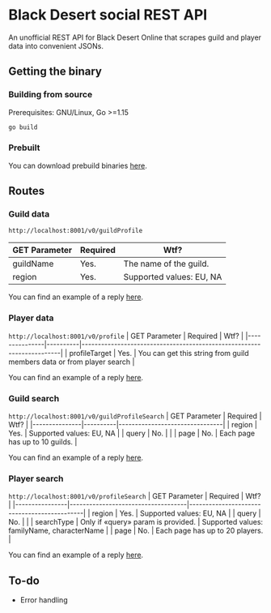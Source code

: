 # Black Desert social REST API

An unofficial REST API for Black Desert Online that scrapes guild and player data into convenient JSONs.

## Getting the binary
### Building from source
Prerequisites: GNU/Linux, Go >=1.15
```bash
go build
```

### Prebuilt
You can download prebuild binaries [here](https://gitlab.com/man90/black-desert-social-rest-api/-/pipelines).

## Routes

### Guild data
`http://localhost:8001/v0/guildProfile`

| GET Parameter | Required | Wtf?                     |
|-----------|----------|--------------------------|
| guildName | Yes.     | The name of the guild.   |
| region    | Yes.     | Supported values: EU, NA |

You can find an example of a reply [here](https://gitlab.com/man90/black-desert-social-rest-api/-/blob/master/exampleDumps/guildProfile.json).

### Player data
`http://localhost:8001/v0/profile`
| GET Parameter     | Required | Wtf?                                                                  |
|---------------|----------|-----------------------------------------------------------------------|
| profileTarget | Yes.     | You can get this string from guild members data or from player search |

You can find an example of a reply [here](https://gitlab.com/man90/black-desert-social-rest-api/-/blob/master/exampleDumps/profile.json).

### Guild search
`http://localhost:8001/v0/guildProfileSearch`
| GET Parameter | Required | Wtf?                           |
|---------------|----------|--------------------------------|
| region        | Yes.     | Supported values: EU, NA       |
| query         | No.      |                                |
| page          | No.      | Each page has up to 10 guilds. |

You can find an example of a reply [here](https://gitlab.com/man90/black-desert-social-rest-api/-/blob/master/exampleDumps/guildProfileSearch.json).

### Player search
`http://localhost:8001/v0/profileSearch`
| GET Parameter  | Required                           | Wtf?                                        |
|----------------|------------------------------------|---------------------------------------------|
| region         | Yes.                               | Supported values: EU, NA                    |
| query          | No.                                |                                             |
| searchType     | Only if «query» param is provided. | Supported values: familyName, characterName |
| page           | No.                                | Each page has up to 20 players.             |

You can find an example of a reply [here](https://gitlab.com/man90/black-desert-social-rest-api/-/blob/master/exampleDumps/profileSearch.json).

## To-do
* Error handling
